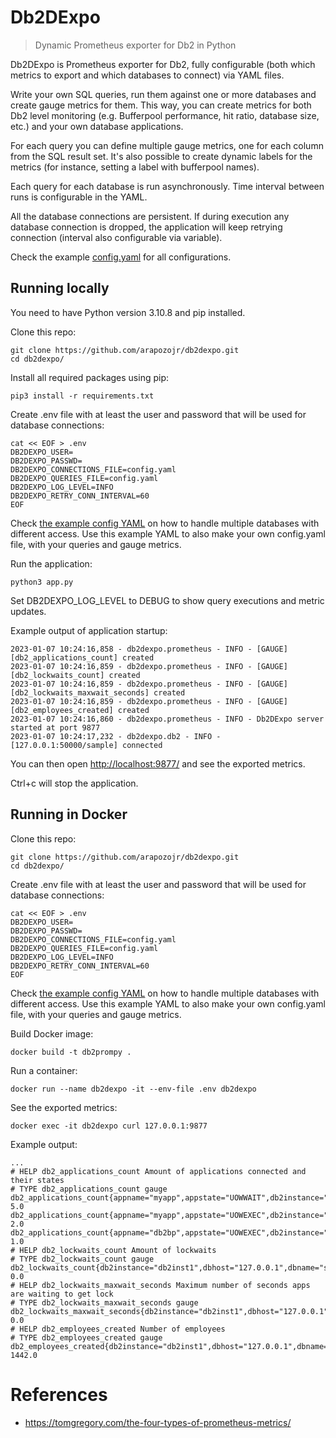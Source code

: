 # Db2DExpo

> Dynamic Prometheus exporter for Db2 in Python

Db2DExpo is Prometheus exporter for Db2, fully configurable (both which metrics to export and which databases to connect) via YAML files.

Write your own SQL queries, run them against one or more databases and create gauge metrics for them. This way, you can create metrics for both Db2 level monitoring (e.g. Bufferpool performance, hit ratio, database size, etc.) and your own database applications.

For each query you can define multiple gauge metrics, one for each column from the SQL result set. It's also possible to create dynamic labels for the metrics (for instance, setting a label with bufferpool names).

Each query for each database is run asynchronously. Time interval between runs is configurable in the YAML.

All the database connections are persistent. If during execution any database connection is dropped, the application will keep retrying connection (interval also configurable via variable).

Check the example [config.yaml](config.example.yaml) for all configurations.

## Running locally

You need to have Python version 3.10.8 and pip installed.

Clone this repo:

```shell
git clone https://github.com/arapozojr/db2dexpo.git
cd db2dexpo/
```

Install all required packages using pip:

```shell
pip3 install -r requirements.txt
```

Create .env file with at least the user and password that will be used for database connections:

```shell
cat << EOF > .env
DB2DEXPO_USER=
DB2DEXPO_PASSWD=
DB2DEXPO_CONNECTIONS_FILE=config.yaml
DB2DEXPO_QUERIES_FILE=config.yaml
DB2DEXPO_LOG_LEVEL=INFO
DB2DEXPO_RETRY_CONN_INTERVAL=60
EOF
```

Check [the example config YAML](config.example.yaml) on how to handle multiple databases with different access. Use this example YAML to also make your own config.yaml file, with your queries and gauge metrics.

Run the application:

```shell
python3 app.py
```

Set DB2DEXPO_LOG_LEVEL to DEBUG to show query executions and metric updates.

Example output of application startup:

```text
2023-01-07 10:24:16,858 - db2dexpo.prometheus - INFO - [GAUGE] [db2_applications_count] created
2023-01-07 10:24:16,859 - db2dexpo.prometheus - INFO - [GAUGE] [db2_lockwaits_count] created
2023-01-07 10:24:16,859 - db2dexpo.prometheus - INFO - [GAUGE] [db2_lockwaits_maxwait_seconds] created
2023-01-07 10:24:16,859 - db2dexpo.prometheus - INFO - [GAUGE] [db2_employees_created] created
2023-01-07 10:24:16,860 - db2dexpo.prometheus - INFO - Db2DExpo server started at port 9877
2023-01-07 10:24:17,232 - db2dexpo.db2 - INFO - [127.0.0.1:50000/sample] connected
```

You can then open [http://localhost:9877/](http://localhost:9877/) and see the exported metrics.

Ctrl+c will stop the application.

## Running in Docker

Clone this repo:

```shell
git clone https://github.com/arapozojr/db2dexpo.git
cd db2dexpo/
```

Create .env file with at least the user and password that will be used for database connections:

```shell
cat << EOF > .env
DB2DEXPO_USER=
DB2DEXPO_PASSWD=
DB2DEXPO_CONNECTIONS_FILE=config.yaml
DB2DEXPO_QUERIES_FILE=config.yaml
DB2DEXPO_LOG_LEVEL=INFO
DB2DEXPO_RETRY_CONN_INTERVAL=60
EOF
```

Check [the example config YAML](config.example.yaml) on how to handle multiple databases with different access. Use this example YAML to also make your own config.yaml file, with your queries and gauge metrics.

Build Docker image:

```shell
docker build -t db2prompy .
```

Run a container:

```shell
docker run --name db2dexpo -it --env-file .env db2dexpo
```

See the exported metrics:

```shell
docker exec -it db2dexpo curl 127.0.0.1:9877
```

Example output:

```text
...
# HELP db2_applications_count Amount of applications connected and their states
# TYPE db2_applications_count gauge
db2_applications_count{appname="myapp",appstate="UOWWAIT",db2instance="db2inst1",dbhost="127.0.0.1",dbname="sample",dbport="50000",dbenv="test"} 5.0
db2_applications_count{appname="myapp",appstate="UOWEXEC",db2instance="db2inst1",dbhost="127.0.0.1",dbname="sample",dbport="50000",dbenv="test"} 2.0
db2_applications_count{appname="db2bp",appstate="UOWEXEC",db2instance="db2inst1",dbhost="127.0.0.1",dbname="sample",dbport="50000",dbenv="test"} 1.0
# HELP db2_lockwaits_count Amount of lockwaits
# TYPE db2_lockwaits_count gauge
db2_lockwaits_count{db2instance="db2inst1",dbhost="127.0.0.1",dbname="sample",dbport="50000",dbenv="test"} 0.0
# HELP db2_lockwaits_maxwait_seconds Maximum number of seconds apps are waiting to get lock
# TYPE db2_lockwaits_maxwait_seconds gauge
db2_lockwaits_maxwait_seconds{db2instance="db2inst1",dbhost="127.0.0.1",dbname="sample",dbport="50000",dbenv="test"} 0.0
# HELP db2_employees_created Number of employees
# TYPE db2_employees_created gauge
db2_employees_created{db2instance="db2inst1",dbhost="127.0.0.1",dbname="sample",dbport="50000",dbenv="test",persontype="employee"} 1442.0

```

# References
* https://tomgregory.com/the-four-types-of-prometheus-metrics/
